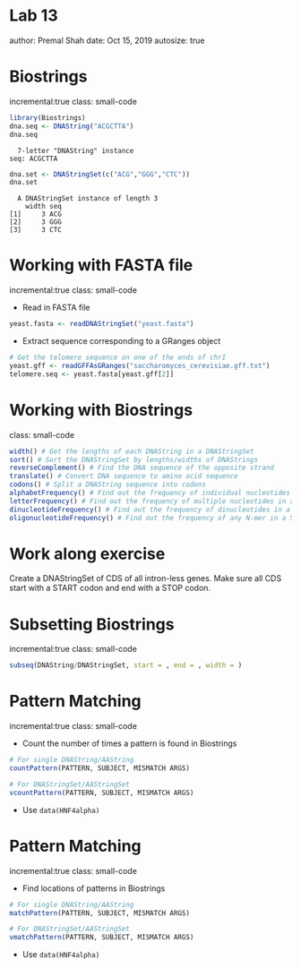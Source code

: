 Lab 13
========================================================
author: Premal Shah
date: Oct 15, 2019
autosize: true
<style>
.small-code pre code {
  font-size: 1em;
}
</style>

Biostrings
========================================================
incremental:true
class: small-code

```r
library(Biostrings)
dna.seq <- DNAString("ACGCTTA")
dna.seq
```

```
  7-letter "DNAString" instance
seq: ACGCTTA
```

```r
dna.set <- DNAStringSet(c("ACG","GGG","CTC"))
dna.set
```

```
  A DNAStringSet instance of length 3
    width seq
[1]     3 ACG
[2]     3 GGG
[3]     3 CTC
```

Working with FASTA file
========================================================
incremental:true
class: small-code
- Read in FASTA file

```r
yeast.fasta <- readDNAStringSet("yeast.fasta")
```
- Extract sequence corresponding to a GRanges object

```r
# Get the telomere sequence on one of the ends of chrI
yeast.gff <- readGFFAsGRanges("saccharomyces_cerevisiae.gff.txt")
telomere.seq <- yeast.fasta[yeast.gff[2]]
```

Working with Biostrings
========================================================
class: small-code

```r
width() # Get the lengths of each DNAString in a DNAStringSet
sort() # Sort the DNAStringSet by lengths/widths of DNAStrings
reverseComplement() # Find the DNA sequence of the opposite strand
translate() # Convert DNA sequence to amino acid sequence
codons() # Split a DNAString sequence into codons
alphabetFrequency() # Find out the frequency of individual nucleotides in a StringSet
letterFrequency() # Find out the frequency of multiple nucleotides in a StringSet
dinucleotideFrequency() # Find out the frequency of dinucleotides in a StringSet
oligonucleotideFrequency() # Find out the frequency of any N-mer in a StringSet
```

Work along exercise
========================================================
Create a DNAStringSet of CDS of all intron-less genes. Make sure all CDS start with a START codon and end with a STOP codon. 

Subsetting Biostrings
========================================================
incremental:true
class: small-code

```r
subseq(DNAString/DNAStringSet, start = , end = , width = )
```

Pattern Matching
========================================================
incremental:true
class: small-code
- Count the number of times a pattern is found in Biostrings

```r
# For single DNAString/AAString
countPattern(PATTERN, SUBJECT, MISMATCH ARGS)

# For DNAStringSet/AAStringSet
vcountPattern(PATTERN, SUBJECT, MISMATCH ARGS)
```
- Use `data(HNF4alpha)`

Pattern Matching
========================================================
incremental:true
class: small-code
- Find locations of patterns in Biostrings

```r
# For single DNAString/AAString
matchPattern(PATTERN, SUBJECT, MISMATCH ARGS)

# For DNAStringSet/AAStringSet
vmatchPattern(PATTERN, SUBJECT, MISMATCH ARGS)
```
- Use `data(HNF4alpha)`


